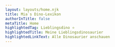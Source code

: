 ```yaml
---
layout: layouts/home.njk
title: Mia`s Dino-Lexikon
authorInTitle: false
metaTitle: Home
highlightedTag: Lieblingsdino ⭐
highlightedTitle: Meine Lieblingsdinosaurier
highlightedLinkText: Alle Dinosaurier anschauen
---
```

